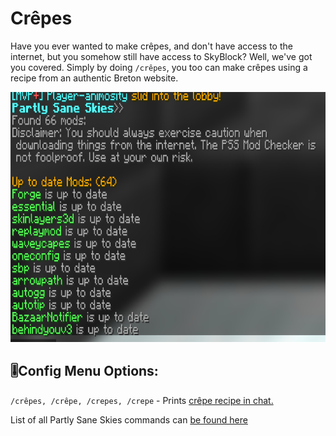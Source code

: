 # Crêpes
Have you ever wanted to make crêpes, and don't have access to the internet, but you somehow still have access to SkyBlock? 
Well, we've got you covered. Simply by doing `/crêpes`, you too can make crêpes using a recipe from an authentic Breton website. 
<!-- Feature Description -->

<img src="/docs/images/mod_checker.png" alt="Crepe" width="750" height="400" style="text-align: center;">
<!-- Feature image -->


## 🎚️Config  Menu Options: 
<!-- Options/toggles in the config menu, and what they do-->

`/crêpes, /crêpe, /crepes, /crepe` - Prints [crêpe recipe in chat.](/docs/pages/commands.md#crepes)

List of all Partly Sane Skies commands can [be found here](/docs/pages/commands.md)



